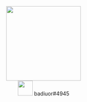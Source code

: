 <head>
  <link rel='stylesheet' src='./styles.css'>
</head>
<div id="header" align="center">
  <img src="https://media.giphy.com/media/LMiKBYcE5PI01Eow0Z/giphy.gif" width="200"/>
  <div class='divDiscord'>
    <img src="./img/icons8-novo-logótipo-discord-48.png" height="40px">
    <span>badiuor#4945</span>
  </div>
</div>

<!--
**FelipeMielkeVieira/FelipeMielkeVieira** is a ✨ _special_ ✨ repository because its `README.md` (this file) appears on your GitHub profile.

Here are some ideas to get you started:

- 🔭 I’m currently working on ...
- 🌱 I’m currently learning ...
- 👯 I’m looking to collaborate on ...
- 🤔 I’m looking for help with ...
- 💬 Ask me about ...
- 📫 How to reach me: ...
- 😄 Pronouns: ...
- ⚡ Fun fact: ...
-->
